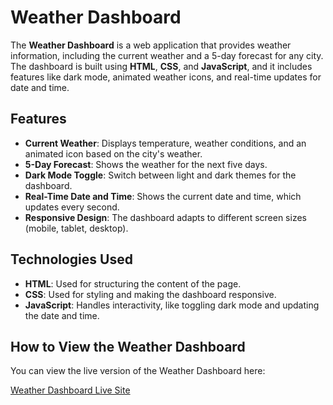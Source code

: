 
# Weather Dashboard

The **Weather Dashboard** is a web application that provides weather information, including the current weather and a 5-day forecast for any city. The dashboard is built using **HTML**, **CSS**, and **JavaScript**, and it includes features like dark mode, animated weather icons, and real-time updates for date and time.

## Features

- **Current Weather**: Displays temperature, weather conditions, and an animated icon based on the city's weather.
- **5-Day Forecast**: Shows the weather for the next five days.
- **Dark Mode Toggle**: Switch between light and dark themes for the dashboard.
- **Real-Time Date and Time**: Shows the current date and time, which updates every second.
- **Responsive Design**: The dashboard adapts to different screen sizes (mobile, tablet, desktop).

## Technologies Used

- **HTML**: Used for structuring the content of the page.
- **CSS**: Used for styling and making the dashboard responsive.
- **JavaScript**: Handles interactivity, like toggling dark mode and updating the date and time.

## How to View the Weather Dashboard

You can view the live version of the Weather Dashboard here:

[Weather Dashboard Live Site](https://sangeetha24900442.github.io/weather-dashboard/)
